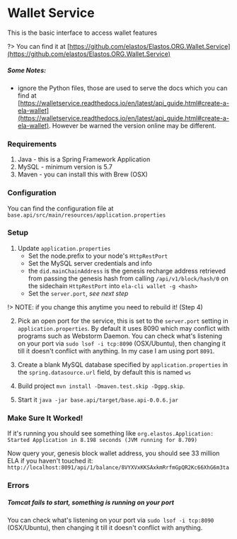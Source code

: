 
# Wallet Service

This is the basic interface to access wallet features

?> You can find it at [https://github.com/elastos/Elastos.ORG.Wallet.Service](https://github.com/elastos/Elastos.ORG.Wallet.Service)

##### Some Notes:

- ignore the Python files, those are used to serve the docs which you can find at [https://walletservice.readthedocs.io/en/latest/api_guide.html#create-a-ela-wallet](https://walletservice.readthedocs.io/en/latest/api_guide.html#create-a-ela-wallet).
However be warned the version online may be different.


### Requirements

1. Java - this is a Spring Framework Application
2. MySQL - minimum version is 5.7
3. Maven - you can install this with Brew (OSX)


### Configuration

You can find the configuration file at `base.api/src/main/resources/application.properties`

### Setup

1. Update `application.properties`
    - Set the node.prefix to your node's `HttpRestPort`
    - Set the MySQL server credentials and info
    - the `did.mainChainAddress` is the genesis recharge address retrieved from passing the genesis hash from calling
    `/api/v1/block/hash/0` on the sidechain `HttpRestPort` into `ela-cli wallet -g <hash>`
    - Set the `server.port`, *see next step*

!> NOTE: if you change this anytime you need to rebuild it! (Step 4)

2. Pick an open port for the service, this is set to the `server.port` setting in `application.properties`.
By default it uses 8090 which may conflict with programs such as Webstorm Daemon.
You can check what's listening on your port via `sudo lsof -i tcp:8090` (OSX/Ubuntu), then changing it till it doesn't conflict with anything.
In my case I am using port `8091`.

3. Create a blank MySQL database specified by `application.properties` in the `spring.datasource.url` field, by default this is named `ws`

4. Build project `mvn install -Dmaven.test.skip -Dgpg.skip`.

5. Start it `java -jar base.api/target/base.api-0.0.6.jar`


### Make Sure It Worked!

If it's running you should see something like `org.elastos.Application: Started Application in 8.198 seconds (JVM running for 8.709)`

Now query your, genesis block wallet address, you should see 33 million ELA if you haven't touched it: `http://localhost:8091/api/1/balance/8VYXVxKKSAxkmRrfmGpQR2Kc66XhG6m3ta`

### Errors

##### Tomcat fails to start, something is running on your port

You can check what's listening on your port via `sudo lsof -i tcp:8090` (OSX/Ubuntu), then changing it till it doesn't conflict with anything.
